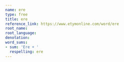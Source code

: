 ```yaml
---
name: ere
type: free
title: ere
reference_link: https://www.etymonline.com/word/ere
root_name: 
root_language: 
denotation: 
word_sums:
- sum: 'Ere + '
  respelling: ere
---
```

